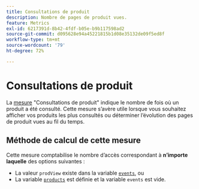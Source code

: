 ```yaml
---
title: Consultations de produit
description: Nombre de pages de produit vues.
feature: Metrics
exl-id: 6217391d-8b42-4fdf-b05e-b9b117598ad2
source-git-commit: d095628e94a45221815b1d08e35132de09f5ed8f
workflow-type: tm+mt
source-wordcount: '79'
ht-degree: 72%

---
```


# Consultations de produit

La [mesure](overview.md) &quot;Consultations de produit&quot; indique le nombre de fois où un produit a été consulté. Cette mesure s’avère utile lorsque vous souhaitez afficher vos produits les plus consultés ou déterminer l’évolution des pages de produit vues au fil du temps.

## Méthode de calcul de cette mesure

Cette mesure comptabilise le nombre d’accès correspondant à **n’importe laquelle** des options suivantes :

* La valeur `prodView` existe dans la variable [`events`](/help/implement/vars/page-vars/events/events-overview.md), ou
* La variable [`products`](/help/implement/vars/page-vars/products.md) est définie et la variable `events` est vide.
